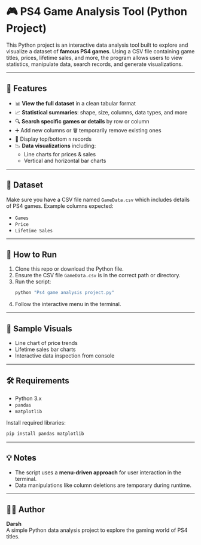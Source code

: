 
# 🎮 PS4 Game Analysis Tool (Python Project)

This Python project is an interactive data analysis tool built to explore and visualize a dataset of **famous PS4 games**. Using a CSV file containing game titles, prices, lifetime sales, and more, the program allows users to view statistics, manipulate data, search records, and generate visualizations.

---

## 📁 Features

- 📊 **View the full dataset** in a clean tabular format  
- 📈 **Statistical summaries**: shape, size, columns, data types, and more  
- 🔍 **Search specific games or details** by row or column  
- ➕ Add new columns or 🗑️ temporarily remove existing ones  
- 🧮 Display top/bottom `n` records  
- 📉 **Data visualizations** including:
  - Line charts for prices & sales  
  - Vertical and horizontal bar charts

---

## 📂 Dataset

Make sure you have a CSV file named `GameData.csv` which includes details of PS4 games. Example columns expected:
- `Games`
- `Price`
- `Lifetime Sales`

---

## 🚀 How to Run

1. Clone this repo or download the Python file.
2. Ensure the CSV file `GameData.csv` is in the correct path or directory.
3. Run the script:
   ```bash
   python "Ps4 game analysis project.py"
   ```
4. Follow the interactive menu in the terminal.

---

## 📸 Sample Visuals

- Line chart of price trends  
- Lifetime sales bar charts  
- Interactive data inspection from console

---

## 🛠️ Requirements

- Python 3.x  
- `pandas`  
- `matplotlib`

Install required libraries:
```bash
pip install pandas matplotlib
```

---

## 💡 Notes

- The script uses a **menu-driven approach** for user interaction in the terminal.
- Data manipulations like column deletions are temporary during runtime.

---

## 🧑‍💻 Author

**Darsh**  
A simple Python data analysis project to explore the gaming world of PS4 titles.
